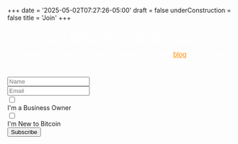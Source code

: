 +++
date = '2025-05-02T07:27:26-05:00'
draft = false
underConstruction = false
title = 'Join'
+++

<!DOCTYPE html>
<html lang="en">
<head>
  <meta charset="UTF-8">
  <meta name="viewport" content="width=device-width, initial-scale=1.0">
  <style type="text/css">
    @import url("https://assets.mlcdn.com/fonts.css?version=1753872");

  /* General Reset */
    * {
      box-sizing: border-box;
    }

  /* Center the entire form on the page */
    body {
      display: flex;
      justify-content: center;
      align-items: center;
      min-height: 100vh;
      margin: 0;
      background-color: #f5f5f5; /* Optional: light background for visibility */
    }

  /* Loader Animation */
    .ml-form-embedSubmitLoad {
      display: inline-block;
      width: 20px;
      height: 20px;
    }
    .ml-form-embedSubmitLoad:after {
      content: " ";
      display: block;
      width: 11px;
      height: 11px;
      margin: 1px;
      border-radius: 50%;
      border: 4px solid #fff;
      border-color: #fff #fff #fff transparent;
      animation: ml-form-embedSubmitLoad 1.2s linear infinite;
    }
    @keyframes ml-form-embedSubmitLoad {
      0% { transform: rotate(0deg); }
      100% { transform: rotate(360deg); }
    }

  /* reCAPTCHA Scaling */
    .g-recaptcha {
      transform: scale(1);
      transform-origin: 0 0;
    }
    @media screen and (max-width: 480px) {
      .ml-form-recaptcha {
        width: 220px !important;
      }
      .g-recaptcha {
        transform: scale(0.78);
        transform-origin: 0 0;
      }
    }

  /* Screen Reader Only */
    .sr-only {
      position: absolute;
      width: 1px;
      height: 1px;
      padding: 0;
      margin: -1px;
      overflow: hidden;
      clip: rect(0,0,0,0);
      border: 0;
    }

  /* Form Container */
    #mlb2-25662429.ml-form-embedContainer {
      display: table;
      margin: 0 auto;
      width: 100% !important;
      max-width: 600px; /* Ensure form doesn't exceed intended width */
    }
    .ml-form-embedWrapper {
      background-color: #111213;
      border: 4px solid #FF9900;
      border-radius: 40px;
      display: inline-block !important;
      margin: 0;
      padding: 0;
      position: relative;
    }
    .ml-form-embedWrapper.embedDefault,
    .ml-form-embedWrapper.embedPopup {
      width: 600px;
    }
    .ml-form-embedWrapper.embedForm {
      max-width: 600px;
      width: 100%;
    }
    @media only screen and (max-width: 600px) {
      .ml-form-embedWrapper.embedDefault,
      .ml-form-embedWrapper.embedPopup {
        width: 100% !important;
      }
    }

  /* Form Content */
    .ml-form-embedBody,
    .ml-form-successBody {
      padding: 20px;
    }
    .ml-form-embedContent,
    .ml-form-successContent {
      text-align: center;
      margin: 0 0 20px 0;
    }
    .ml-form-embedContent h4,
    .ml-form-successContent h4 {
      color: #FFF;
      font-family: 'Open Sans', Arial, Helvetica, sans-serif;
      font-size: 30px;
      font-weight: 400;
      margin: 0 0 10px 0;
      word-break: break-word;
    }
    .ml-form-embedContent p,
    .ml-form-successContent p {
      color: #FFF;
      font-family: 'Montserrat', sans-serif;
      font-size: 14px;
      font-weight: 400;
      line-height: 20px;
      margin: 0 0 10px 0;
    }
    .ml-form-embedContent p a,
    .ml-form-successContent p a {
      color: #ff9416;
      text-decoration: underline;
    }

  /* Form Fields */
    .ml-form-fieldRow,
    .ml-form-formContent,
    .ml-form-checkboxRow,
    .ml-form-interestGroupsRow {
      margin: 0 0 20px 0;
      width: 100%;
    }
    .ml-form-fieldRow.ml-last-item {
      margin: 0;
    }
    .ml-form-fieldRow input,
    .ml-form-fieldRow textarea,
    .ml-form-fieldRow .custom-select {
      background-color: #fff !important;
      color: #000 !important;
      border: 3px solid #FF9900 !important;
      border-radius: 25px !important;
      font-family: 'Montserrat', sans-serif;
      font-size: 14px !important;
      line-height: 21px !important;
      padding: 10px !important;
      width: 100% !important;
      margin: 0;
      box-sizing: border-box; /* Ensure padding doesn't cause overflow */
    }
    .ml-form-fieldRow input::placeholder {
      color: #000;
    }
    .ml-form-fieldRow .custom-select {
      background: url('https://assets.mlcdn.com/ml/images/default/dropdown.svg') no-repeat right .75rem center/8px 10px;
      padding-right: 28px !important;
      -webkit-appearance: none;
      -moz-appearance: none;
      appearance: none;
    }

  /* Checkboxes and Radios */
    .ml-form-checkboxRow input[type="checkbox"],
    .ml-form-fieldRow .custom-radio .custom-control-input,
    .ml-form-fieldRow .custom-checkbox .custom-control-input {
      position: absolute;
      z-index: -1;
      opacity: 0;
      margin: 5px 0 0 -1.5rem;
    }
    .ml-form-checkboxRow .label-description,
    .ml-form-fieldRow .custom-checkbox .custom-control-label,
    .ml-form-fieldRow .custom-radio .custom-control-label,
    .ml-form-interestGroupsRowCheckbox .label-description {
      color: #FFF;
      font-family: 'Montserrat', sans-serif;
      font-size: 14px; /* Increased from 12px for better readability */
      line-height: 22px;
      font-weight: 700;
      position: relative;
      padding-left: 24px;
      margin: 0;
      text-align: left; /* Left-justify checkbox labels */
    }
    .ml-form-interestGroupsRowCheckbox .description {
      color: #FFF;
      font-size: 10px;
      font-style: italic;
      font-weight: 400;
      line-height: 16px;
      margin: 5px 0 0;
      text-align: left;
    }
    .ml-form-checkboxRow label,
    .ml-form-interestGroupsRowCheckbox label {
      display: block;
      min-height: 24px;
      padding-left: 24px;
    }
    .custom-control-label::before,
    .ml-form-checkboxRow .label-description::before,
    .ml-form-interestGroupsRowCheckbox .label-description::before {
      position: absolute;
      top: 4px;
      left: -1.5rem;
      width: 16px;
      height: 16px;
      content: "";
      background-color: #fff;
      border: 1px solid #adb5bd;
      border-radius: 50%;
    }
    .custom-checkbox .custom-control-label::before,
    .ml-form-checkboxRow .label-description::before {
      border-radius: 4px !important;
    }
    .custom-control-label::after,
    .ml-form-checkboxRow .label-description::after,
    .ml-form-interestGroupsRowCheckbox .label-description::after {
      position: absolute;
      top: 2px;
      left: -1.5rem;
      width: 1rem;
      height: 1rem;
      content: "";
      background: no-repeat 50%/50% 50%;
    }
    .custom-checkbox .custom-control-input:checked~.custom-control-label::before,
    .ml-form-checkboxRow input[type="checkbox"]:checked~.label-description::before,
    .ml-form-interestGroupsRowCheckbox input[type="checkbox"]:checked~.label-description::before {
      border-color: #FF9900 !important;
      background-color: #000 !important;
    }
    .custom-checkbox .custom-control-input:checked~.custom-control-label::after,
    .ml-form-checkboxRow input[type="checkbox"]:checked~.label-description::after,
    .ml-form-interestGroupsRowCheckbox input[type="checkbox"]:checked~.label-description::after {
      background-image: url("data:image/svg+xml,%3csvg xmlns='http://www.w3.org/2000/svg' viewBox='0 0 8 8'%3e%3cpath fill='%23fff' d='M6.564.75l-3.59 3.612-1.538-1.55L0 4.26 2.974 7.25 8 2.193z'/%3e%3c/svg%3e");
    }
    .custom-radio .custom-control-input:checked~.custom-control-label::after {
      background-image: url("data:image/svg+xml,%3csvg xmlns='http://www.w3.org/2000/svg' viewBox='-4 -4 8 8'%3e%3ccircle r='3' fill='%23fff'/%3e%3c/svg%3e");
    }

  /* Submit Button */
    .ml-form-embedSubmit button {
      background-color: #FF9900 !important;
      border: none !important;
      border-radius: 25px !important;
      color: #fff !important;
      cursor: pointer;
      font-family: 'Montserrat', sans-serif;
      font-size: 14px !important;
      font-weight: 700 !important;
      line-height: 21px !important;
      padding: 10px !important;
      width: 100% !important;
    }
    .ml-form-embedSubmit button:hover {
      background-color: #FFCE07 !important;
    }
    .ml-form-embedSubmit button.loading {
      display: none;
    }
    .ml-form-embedSubmit {
      margin: 0 0 20px 0;
      width: 100%;
    }

  /* Error States */
    .ml-error input,
    .ml-error textarea,
    .ml-error select {
      border-color: red !important;
    }
    .ml-error .custom-checkbox-radio-list {
      border: 1px solid red !important;
      border-radius: 40px;
      padding: 10px;
    }
    .ml-error .label-description,
    .ml-error .label-description p,
    .ml-error .label-description p a,
    .ml-error label:first-child {
      color: #ff0000 !important;
    }

  /* Horizontal Form Layout */
    .ml-form-formContent.horozintalForm {
      float: left;
    }
    .ml-form-horizontalRow {
      height: auto;
      width: 100%;
      float: left;
    }
    .ml-form-horizontalRow .ml-input-horizontal {
      width: 70%;
      float: left;
    }
    .ml-form-horizontalRow .ml-button-horizontal {
      width: 30%;
      float: left;
    }
    .ml-form-horizontalRow .ml-button-horizontal.labelsOn {
      padding-top: 25px;
    }
    .ml-form-horizontalRow .horizontal-fields {
      float: left;
      padding-right: 10px;
    }
    @media only screen and (max-width: 600px) {
      .ml-form-formContent.horozintalForm,
      .ml-form-horizontalRow,
      .ml-form-horizontalRow .ml-input-horizontal,
      .ml-form-horizontalRow .ml-button-horizontal {
        width: 100% !important;
      }
      .ml-form-horizontalRow .ml-input-horizontal > div {
        padding-right: 0 !important;
        padding-bottom: 10px;
      }
      .ml-form-horizontalRow .ml-button-horizontal.labelsOn {
        padding-top: 0 !important;
      }
    }

  /* Close Button */
    .ml-subscribe-close {
      width: 30px;
      height: 30px;
      background: url('https://assets.mlcdn.com/ml/images/default/modal_close.png') no-repeat;
      background-size: 30px;
      cursor: pointer;
      position: absolute;
      top: -10px;
      right: -10px;
    }
  </style>
</head>
<body>
  <div id="mlb2-25662429" class="ml-form-embedContainer ml-subscribe-form ml-subscribe-form-25662429">
    <div class="ml-form-align-center">
      <div class="ml-form-embedWrapper embedForm">
        <div class="ml-form-embedBody ml-form-embedBodyDefault row-form">
          <div class="ml-form-embedContent">
            <h4>Join Bitcoin Chattanooga</h4>
            <p>
              <span style="font-size: 16px;">
                Membership is <strong>free</strong>, and you'll get weekly (<em>at most</em>)
                <a href="https://www.bitcoinchatt.org/blog/">blog</a> posts, news, and announcements
                straight to your email inbox.
              </span>
            </p>
          </div>
          <form class="ml-block-form" action="https://assets.mailerlite.com/jsonp/1502763/forms/153678193931322867/subscribe" method="post" target="_blank">
            <div class="ml-form-formContent">
              <div class="ml-form-fieldRow">
                <div class="ml-field-group ml-field-name ml-validate-required">
                  <input aria-label="name" aria-required="true" type="text" class="form-control" name="fields[name]" placeholder="Name" autocomplete="given-name">
                </div>
              </div>
              <div class="ml-form-fieldRow ml-last-item">
                <div class="ml-field-group ml-field-email ml-validate-email ml-validate-required">
                  <input aria-label="email" aria-required="true" type="email" class="form-control" name="fields[email]" placeholder="Email" autocomplete="email">
                </div>
              </div>
            </div>
            <div class="ml-form-interestGroupsRow ml-block-groups ml-validate-required">
              <div class="ml-form-interestGroupsRowCheckbox group" style="display:none;">
                <label>
                  <input type="hidden" name="groups[]" value="153678219903501707" checked="checked">
                  <div class="label-description">All Members</div>
                </label>
              </div>
              <div class="ml-form-interestGroupsRowCheckbox group">
                <label>
                  <input type="checkbox" name="groups[]" value="153678240500679990">
                  <div class="label-description">I'm a Business Owner</div>
                </label>
              </div>
              <div class="ml-form-interestGroupsRowCheckbox last-group">
                <label>
                  <input type="checkbox" name="groups[]" value="153678307630515370">
                  <div class="label-description">I'm New to Bitcoin</div>
                </label>
              </div>
            </div>
            <div class="ml-form-recaptcha ml-validate-required">
              <script src="https://www.google.com/recaptcha/api.js"></script>
              <div class="g-recaptcha" data-sitekey="6Lf1KHQUAAAAAFNKEX1hdSWCS3mRMv4FlFaNslaD"></div>
            </div>
            <input type="hidden" name="ml-submit" value="1">
            <input type="hidden" name="anticsrf" value="true">
            <div class="ml-form-embedSubmit">
              <button type="submit" class="primary">Subscribe</button>
              <button disabled="disabled" style="display: none;" type="button" class="loading">
                <div class="ml-form-embedSubmitLoad"></div>
                <span class="sr-only">Loading...</span>
              </button>
            </div>
          </form>
        </div>
        <div class="ml-form-successBody row-success" style="display: none">
          <div class="ml-form-successContent">
            <h4>Welcome aboard!</h4>
            <p>
              <span style="font-size: 16px;">
                Expect our newsletter, <em>The Bitcoin Chatt</em>, every Saturday morning.
              </span>
            </p>
            <p>
              <span style="font-size: 16px;">
                If you have any questions, please message us on our
                <a href="https://www.bitcoinchatt.org/contact/">Contact</a> page,
                and we'll do our best to reply within 24 hours.
              </span>
            </p>
          </div>
        </div>
      </div>
    </div>
  </div>
  <script src="https://groot.mailerlite.com/js/w/webforms.min.js?v176e10baa5e7ed80d35ae235be3d5024"></script>
  <script>
    function ml_webform_success_25662429() {
      var $ = ml_jQuery || jQuery;
      $('.ml-subscribe-form-25662429 .row-success').show();
      $('.ml-subscribe-form-25662429 .row-form').hide();
    }
    fetch("https://assets.mailerlite.com/jsonp/1502763/forms/153678193931322867/takel");
  </script>
</body>
</html>
